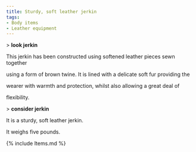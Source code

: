 ```yaml
---
title: Sturdy, soft leather jerkin
tags:
- Body items
- Leather equipment
---
```


\> **look jerkin**

This jerkin has been constructed using softened leather pieces sewn
together

using a form of brown twine. It is lined with a delicate soft fur
providing the

wearer with warmth and protection, whilst also allowing a great deal of

flexibility.

\> **consider jerkin**

It is a sturdy, soft leather jerkin.

It weighs five pounds.

{% include Items.md %}
